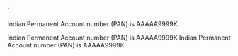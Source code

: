 `


Indian Permanent Account number (PAN) is AAAAA9999K



Indian Permanent Account number (PAN) is AAAAA9999K
Indian Permanent Account number (PAN) is AAAAA9999K

